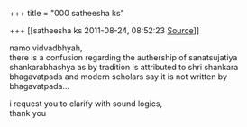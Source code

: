 +++
title = "000 satheesha ks"

+++
[[satheesha ks	2011-08-24, 08:52:23 [Source](https://groups.google.com/g/bvparishat/c/1FIKgAhk13I)]]



namo vidvadbhyah,  
there is a confusion regarding the authership of sanatsujatiya  
shankarabhashya as by tradition is attributed to shri shankara  
bhagavatpada and modern scholars say it is not written by  
bhagavatpada...  
  
i request you to clarify with sound logics,  
thank you

